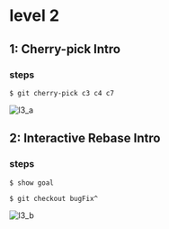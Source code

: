 # level 2

## 1: Cherry-pick Intro

### steps
```
$ git cherry-pick c3 c4 c7
```
![l3_a](https://github.com/user-attachments/assets/37217dc6-1200-49b0-9341-4498020bad67)

## 2: Interactive Rebase Intro

### steps
```
$ show goal

$ git checkout bugFix^

```
![l3_b](https://github.com/user-attachments/assets/a3e32dd4-60e7-4b71-a4ba-2e07d5b7c636)


